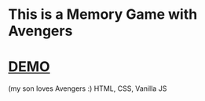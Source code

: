# This is a Memory Game with Avengers
# <a href="https://alexnikrod.github.io/avengers_memogame/">DEMO</a>
(my son loves Avengers :)
HTML, CSS, Vanilla JS

